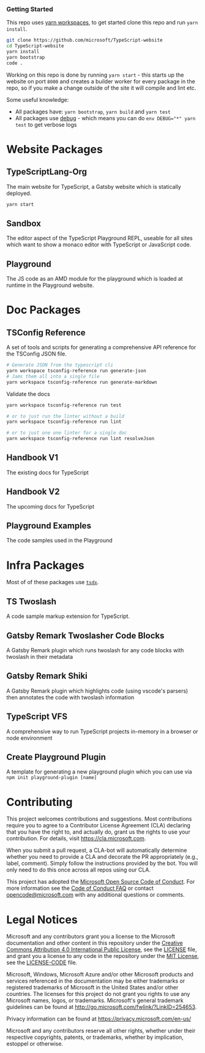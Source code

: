 ### Getting Started

This repo uses [yarn workspaces][y-wrk], to get started clone this repo and run `yarn install`.

```sh
git clone https://github.com/microsoft/TypeScript-website
cd TypeScript-website
yarn install
yarn bootstrap
code .
```

Working on this repo is done by running `yarn start` - this starts up the website on port `8000` and creates a
builder worker for every package in the repo, so if you make a change outside of the site it will compile and lint etc.

Some useful knowledge:

- All packages have: `yarn bootstrap`, `yarn build` and `yarn test`
- All packages use [debug](https://www.npmjs.com/package/debug) - which means you can do `env DEBUG="*" yarn test` to get verbose logs

# Website Packages

## TypeScriptLang-Org

The main website for TypeScript, a Gatsby website which is statically deployed.

```sh
yarn start
```

## Sandbox

The editor aspect of the TypeScript Playground REPL, useable for all sites which want to show a monaco editor
with TypeScript or JavaScript code.

## Playground

The JS code as an AMD module for the playground which is loaded at runtime in the Playground website.

# Doc Packages

## TSConfig Reference

A set of tools and scripts for generating a comprehensive API reference for the TSConfig JSON file.

```sh
# Generate JSON from the typescript cli
yarn workspace tsconfig-reference run generate-json
# Jams them all into a single file
yarn workspace tsconfig-reference run generate-markdown
```

Validate the docs

```sh
yarn workspace tsconfig-reference run test

# or to just run the linter without a build
yarn workspace tsconfig-reference run lint

# or to just one one linter for a single doc
yarn workspace tsconfig-reference run lint resolveJson
```

## Handbook V1

The existing docs for TypeScript

## Handbook V2

The upcoming docs for TypeScript

## Playground Examples

The code samples used in the Playground

# Infra Packages

Most of of these packages use [`tsdx`](https://github.com/jaredpalmer/tsdx).

## TS Twoslash

A code sample markup extension for TypeScript.

## Gatsby Remark Twoslasher Code Blocks

A Gatsby Remark plugin which runs twoslash for any code blocks with twoslash in their metadata

## Gatsby Remark Shiki

A Gatsby Remark plugin which highlights code (using vscode's parsers) then annotates the code with twoslash information

## TypeScript VFS

A comprehensive way to run TypeScript projects in-memory in a browser or node environment

## Create Playground Plugin

A template for generating a new playground plugin which you can use via `npm init playground-plugin [name]`

# Contributing

This project welcomes contributions and suggestions. Most contributions require you to agree to a
Contributor License Agreement (CLA) declaring that you have the right to, and actually do, grant us
the rights to use your contribution. For details, visit https://cla.microsoft.com.

When you submit a pull request, a CLA-bot will automatically determine whether you need to provide
a CLA and decorate the PR appropriately (e.g., label, comment). Simply follow the instructions
provided by the bot. You will only need to do this once across all repos using our CLA.

This project has adopted the [Microsoft Open Source Code of Conduct](https://opensource.microsoft.com/codeofconduct/).
For more information see the [Code of Conduct FAQ](https://opensource.microsoft.com/codeofconduct/faq/) or
contact [opencode@microsoft.com](mailto:opencode@microsoft.com) with any additional questions or comments.

# Legal Notices

Microsoft and any contributors grant you a license to the Microsoft documentation and other content
in this repository under the [Creative Commons Attribution 4.0 International Public License](https://creativecommons.org/licenses/by/4.0/legalcode),
see the [LICENSE](LICENSE) file, and grant you a license to any code in the repository under the [MIT License](https://opensource.org/licenses/MIT), see the
[LICENSE-CODE](LICENSE-CODE) file.

Microsoft, Windows, Microsoft Azure and/or other Microsoft products and services referenced in the documentation
may be either trademarks or registered trademarks of Microsoft in the United States and/or other countries.
The licenses for this project do not grant you rights to use any Microsoft names, logos, or trademarks.
Microsoft's general trademark guidelines can be found at http://go.microsoft.com/fwlink/?LinkID=254653.

Privacy information can be found at https://privacy.microsoft.com/en-us/

Microsoft and any contributors reserve all other rights, whether under their respective copyrights, patents,
or trademarks, whether by implication, estoppel or otherwise.

[y-wrk]: https://yarnpkg.com/blog/2017/08/02/introducing-workspaces/
